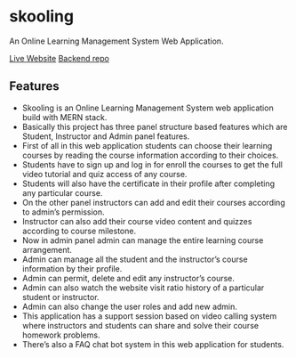 # skooling

An Online Learning Management System Web Application.

[Live Website](http://skooling.vercel.app/) [Backend repo](https://github.com/kahoragachau/Skoolie-backend)

## Features

- Skooling is an Online Learning Management System web application build with MERN stack.
- Basically this project has three panel structure based features which are Student, Instructor and Admin panel features.
- First of all in this web application students can choose their learning courses by reading the course information according to their choices.
- Students have to sign up and log in for enroll the courses to get the full video tutorial and quiz access of any course.
- Students will also have the certificate in their profile after completing any particular course.
- On the other panel instructors can add and edit their courses according to admin’s permission.
- Instructor can also add their course video content and quizzes according to course milestone.
- Now in admin panel admin can manage the entire learning course arrangement.
- Admin can manage all the student and the instructor’s course information by their profile.
- Admin can permit, delete and edit any instructor’s course.
- Admin can also watch the website visit ratio history of a particular student or instructor.
- Admin can also change the user roles and add new admin.
- This application has a support session based on video calling system where instructors and students can share and solve their course homework problems.
- There’s also a FAQ chat bot system in this web application for students.

